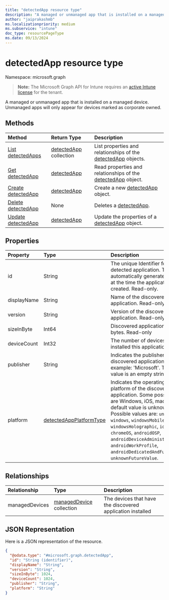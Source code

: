 ```yaml
---
title: "detectedApp resource type"
description: "A managed or unmanaged app that is installed on a managed device. Unmanaged apps will only appear for devices marked as corporate owned."
author: "jaiprakashmb"
ms.localizationpriority: medium
ms.subservice: "intune"
doc_type: resourcePageType
ms.date: 09/13/2024
---
```


# detectedApp resource type

Namespace: microsoft.graph

> **Note:** The Microsoft Graph API for Intune requires an [active Intune license](https://go.microsoft.com/fwlink/?linkid=839381) for the tenant.

A managed or unmanaged app that is installed on a managed device. Unmanaged apps will only appear for devices marked as corporate owned.

## Methods
|Method|Return Type|Description|
|:---|:---|:---|
|[List detectedApps](../api/intune-devices-detectedapp-list.md)|[detectedApp](../resources/intune-devices-detectedapp.md) collection|List properties and relationships of the [detectedApp](../resources/intune-devices-detectedapp.md) objects.|
|[Get detectedApp](../api/intune-devices-detectedapp-get.md)|[detectedApp](../resources/intune-devices-detectedapp.md)|Read properties and relationships of the [detectedApp](../resources/intune-devices-detectedapp.md) object.|
|[Create detectedApp](../api/intune-devices-detectedapp-create.md)|[detectedApp](../resources/intune-devices-detectedapp.md)|Create a new [detectedApp](../resources/intune-devices-detectedapp.md) object.|
|[Delete detectedApp](../api/intune-devices-detectedapp-delete.md)|None|Deletes a [detectedApp](../resources/intune-devices-detectedapp.md).|
|[Update detectedApp](../api/intune-devices-detectedapp-update.md)|[detectedApp](../resources/intune-devices-detectedapp.md)|Update the properties of a [detectedApp](../resources/intune-devices-detectedapp.md) object.|

## Properties
|Property|Type|Description|
|:---|:---|:---|
|id|String|The unique Identifier for the detected application. This is automatically generated by Intune at the time the application is created. Read-only.|
|displayName|String|Name of the discovered application. Read-only|
|version|String|Version of the discovered application. Read-only|
|sizeInByte|Int64|Discovered application size in bytes. Read-only|
|deviceCount|Int32|The number of devices that have installed this application|
|publisher|String|Indicates the publisher of the discovered application. For example: 'Microsoft'.  The default value is an empty string.|
|platform|[detectedAppPlatformType](../resources/intune-devices-detectedappplatformtype.md)|Indicates the operating system / platform of the discovered application.  Some possible values are Windows, iOS, macOS. The default value is unknown (0). Possible values are: `unknown`, `windows`, `windowsMobile`, `windowsHolographic`, `ios`, `macOS`, `chromeOS`, `androidOSP`, `androidDeviceAdministrator`, `androidWorkProfile`, `androidDedicatedAndFullyManaged`, `unknownFutureValue`.|

## Relationships
|Relationship|Type|Description|
|:---|:---|:---|
|managedDevices|[managedDevice](../resources/intune-devices-manageddevice.md) collection|The devices that have the discovered application installed|

## JSON Representation
Here is a JSON representation of the resource.
<!-- {
  "blockType": "resource",
  "keyProperty": "id",
  "@odata.type": "microsoft.graph.detectedApp"
}
-->
``` json
{
  "@odata.type": "#microsoft.graph.detectedApp",
  "id": "String (identifier)",
  "displayName": "String",
  "version": "String",
  "sizeInByte": 1024,
  "deviceCount": 1024,
  "publisher": "String",
  "platform": "String"
}
```
